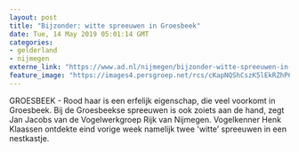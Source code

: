 ```yaml
---
layout: post
title: "Bijzonder: witte spreeuwen in Groesbeek"
date: Tue, 14 May 2019 05:01:14 GMT
categories: 
- gelderland 
- nijmegen 
externe_link: "https://www.ad.nl/nijmegen/bijzonder-witte-spreeuwen-in-groesbeek~a8dce94c/"
feature_image: "https://images4.persgroep.net/rcs/cKapNQShCszK5lEkRZhP6CSpEuM/diocontent/148210680/_fitwidth/400/?appId=21791a8992982cd8da851550a453bd7f&quality=0.7"
---
```


GROESBEEK - Rood haar is een erfelijk eigenschap, die veel voorkomt in Groesbeek. Bij de Groesbeekse spreeuwen is ook zoiets aan de hand, zegt Jan Jacobs van de Vogelwerkgroep Rijk van Nijmegen. Vogelkenner Henk Klaassen ontdekte eind vorige week namelijk twee 'witte’ spreeuwen in een nestkastje.
